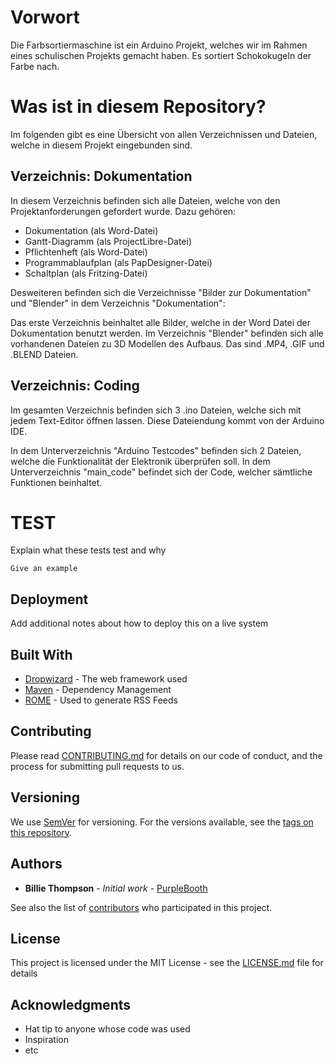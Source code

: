 # Vorwort

Die Farbsortiermaschine ist ein Arduino Projekt, welches wir im Rahmen eines schulischen Projekts gemacht haben. Es sortiert Schokokugeln der Farbe nach.

# Was ist in diesem Repository?

Im folgenden gibt es eine Übersicht von allen Verzeichnissen und Dateien, welche in diesem Projekt eingebunden sind.

## Verzeichnis: Dokumentation

In diesem Verzeichnis befinden sich alle Dateien, welche von den Projektanforderungen gefordert wurde.
Dazu gehören:
- Dokumentation (als Word-Datei)
- Gantt-Diagramm (als ProjectLibre-Datei)
- Pflichtenheft (als Word-Datei)
- Programmablaufplan (als PapDesigner-Datei)
- Schaltplan (als Fritzing-Datei)

Desweiteren befinden sich die Verzeichnisse "Bilder zur Dokumentation" und "Blender" in dem Verzeichnis "Dokumentation":

Das erste Verzeichnis beinhaltet alle Bilder, welche in der Word Datei der Dokumentation benutzt werden.
Im Verzeichnis "Blender" befinden sich alle vorhandenen Dateien zu 3D Modellen des Aufbaus. Das sind .MP4, .GIF und .BLEND Dateien.


## Verzeichnis: Coding

Im gesamten Verzeichnis befinden sich 3 .ino Dateien, welche sich mit jedem Text-Editor öffnen lassen. Diese Dateiendung kommt von der Arduino IDE.

In dem Unterverzeichnis "Arduino Testcodes" befinden sich 2 Dateien, welche die Funktionalität der Elektronik überprüfen soll.
In dem Unterverzeichnis "main_code" befindet sich der Code, welcher sämtliche Funktionen beinhaltet.


# TEST

Explain what these tests test and why

```
Give an example
```

## Deployment

Add additional notes about how to deploy this on a live system

## Built With

* [Dropwizard](http://www.dropwizard.io/1.0.2/docs/) - The web framework used
* [Maven](https://maven.apache.org/) - Dependency Management
* [ROME](https://rometools.github.io/rome/) - Used to generate RSS Feeds

## Contributing

Please read [CONTRIBUTING.md](https://gist.github.com/PurpleBooth/b24679402957c63ec426) for details on our code of conduct, and the process for submitting pull requests to us.

## Versioning

We use [SemVer](http://semver.org/) for versioning. For the versions available, see the [tags on this repository](https://github.com/your/project/tags). 

## Authors

* **Billie Thompson** - *Initial work* - [PurpleBooth](https://github.com/PurpleBooth)

See also the list of [contributors](https://github.com/your/project/contributors) who participated in this project.

## License

This project is licensed under the MIT License - see the [LICENSE.md](LICENSE.md) file for details

## Acknowledgments

* Hat tip to anyone whose code was used
* Inspiration
* etc
